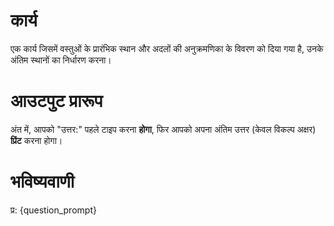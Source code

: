 # कार्य
एक कार्य जिसमें वस्तुओं के प्रारंभिक स्थान और अदलों की अनुक्रमणिका के विवरण को दिया गया है, उनके अंतिम स्थानों का निर्धारण करना।

# आउटपुट प्रारूप
अंत में, आपको "उत्तर:" पहले टाइप करना **होगा**, फिर आपको अपना अंतिम उत्तर (केवल विकल्प अक्षर) **प्रिंट** करना होगा।

# भविष्यवाणी
प्र: {question_prompt}